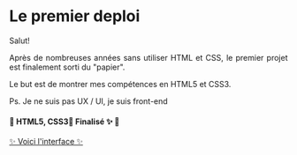 <h1 align="left">Le premier deploi</h1>

<p align="justify">
Salut!</p>
<p align="justify">
Après de nombreuses années sans utiliser HTML et CSS, le premier projet est finalement sorti du "papier". </p>
<p align="justify">
Le but est de montrer mes compétences en HTML5 et CSS3. </p>
 <p align="justify">
Ps. Je ne suis pas UX / UI, je suis front-end</p>
<h4 align="justify"> 
	🚧  HTML5, CSS3🚀 Finalisé ✨  🚧
</h4>
<a href="https://janynnemattos.github.io/megg/">✨ Voici l'interface ✨</a>
